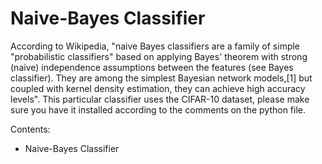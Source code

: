 # Naive-Bayes Classifier
According to Wikipedia, "naive Bayes classifiers are a family of simple "probabilistic classifiers" based on applying Bayes' theorem with strong (naive) independence assumptions between the features (see Bayes classifier). They are among the simplest Bayesian network models,[1] but coupled with kernel density estimation, they can achieve high accuracy levels". This particular classifier uses the CIFAR-10 dataset, please make sure you have it installed according to the comments on the python file.

Contents:

- Naive-Bayes Classifier
